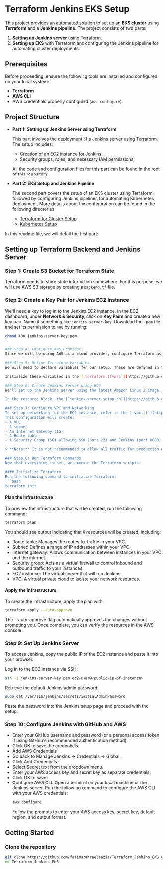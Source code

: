 # Terraform Jenkins EKS Setup

This project provides an automated solution to set up an **EKS cluster** using **Terraform** and a **Jenkins pipeline**. The project consists of two parts:

1. **Setting up Jenkins server** using Terraform.
2. **Setting up EKS** with Terraform and configuring the Jenkins pipeline for automating cluster deployments.

## Prerequisites

Before proceeding, ensure the following tools are installed and configured on your local system:

- **Terraform** 
- **AWS CLI** 
- AWS credentials properly configured (`aws configure`).

## Project Structure

- **Part 1: Setting up Jenkins Server using Terraform**
  
  This part involves the deployment of a Jenkins server using Terraform. The setup includes:
  
  - Creation of an EC2 instance for Jenkins.
  - Security groups, roles, and necessary IAM permissions.

  All the code and configuration files for this part can be found in the root of this repository.

- **Part 2: EKS Setup and Jenkins Pipeline**
  
  The second part covers the setup of an EKS cluster using Terraform, followed by configuring Jenkins pipelines for automating Kubernetes deployment.
  More details about the configuration can be found in the following directories:
  
  - [Terraform for Cluster Setup](https://github.com/fatimazahraelaaziz/Terraform_Jenkins_EKS/tree/main/terraform-for-cluster)
  - [Kubernetes Setup](https://github.com/fatimazahraelaaziz/Terraform_Jenkins_EKS/tree/main/kubernetes)

In this readme file, we will detail the first part:

## Setting up Terraform Backend and Jenkins Server

### Step 1: Create S3 Bucket for Terraform State

Terraform needs to store state information somewhere. For this purpose, we will use AWS S3 storage by creating a [`backend.tf`](https://github.com/fatimazahraelaaziz/backend.tf) file.

### Step 2: Create a Key Pair for Jenkins EC2 Instance

We'll need a key to log in to the Jenkins EC2 instance. In the EC2 dashboard, under **Network & Security**, click on **Key Pairs** and create a new key pair. Name it something like `jenkins-server-key`. Download the `.pem` file and set its permission to `400` by running:

```bash
chmod 400 jenkins-server-key.pem
`

### Step 4: Configure AWS Provider
Since we will be using AWS as a cloud provider, configure Terraform as shown in the [`provider.tf`](https://github.com/fatimazahraelaaziz/provider.tf).

### Step 5: Define Terraform Variables
We will need to declare variables for our setup. These are defined in the [`variables.tf`](https://github.com/fatimazahraelaaziz/variables.tf) file.

Initialize these variables in the [`terraform.tfvars`](https://github.com/fatimazahraelaaziz/terraform.tfvars) file.

### Step 6: Create Jenkins Server using EC2
We'll set up the Jenkins server using the latest Amazon Linux 2 image. Add the following content to the [`server.tf`](https://github.com/fatimazahraelaaziz/server.tf) file

In the resource block, the [`jenkins-server-setup.sh`](https://github.com/fatimazahraelaaziz/jenkins-server-setup.sh) script is used to initialize packages on our Jenkins server. 

### Step 7: Configure VPC and Networking
To set up networking for the EC2 instance, refer to the [`vpc.tf`](https://github.com/fatimazahraelaaziz/vpc.tf) file.  
This configuration will create:
- A VPC
- A subnet
- An Internet Gateway (IG)
- A Route table
- A Security Group (SG) allowing SSH (port 22) and Jenkins (port 8080)

> **Note:** It is not recommended to allow all traffic for production environments. For testing purposes, this setup allows access from anywhere, but you can restrict this by adding your public IP in the ingress rules.

### Step 8: Run Terraform Commands
Now that everything is set, we execute the Terraform scripts.

#### Initialize Terraform
Run the following command to initialize Terraform:
```bash
terraform init
```
#### Plan the Infrastructure
To preview the infrastructure that will be created, run the following command:
```bash
terraform plan
```
You should see output indicating that 6 resources will be created, including:
- Route table: Manages the routes for traffic in your VPC.
- Subnet: Defines a range of IP addresses within your VPC.
- Internet gateway: Allows communication between instances in your VPC and the internet.
- Security group: Acts as a virtual firewall to control inbound and outbound traffic to your instances.
- EC2 instance: The virtual server that will run Jenkins.
- VPC: A virtual private cloud to isolate your network resources.

#### Apply the Infrastructure
To create the infrastructure, apply the plan with:

```bash
terraform apply --auto-approve
```
The --auto-approve flag automatically approves the changes without prompting you. Once complete, you can verify the resources in the AWS console.

### Step 9: Set Up Jenkins Server
To access Jenkins, copy the public IP of the EC2 instance and paste it into your browser.

Log in to the EC2 instance via SSH:

```bash
ssh -i jenkins-server-key.pem ec2-user@<public-ip-of-instance>
```
Retrieve the default Jenkins admin password:

```bash
sudo cat /var/lib/jenkins/secrets/initialAdminPassword
```
Paste the password into the Jenkins setup page and proceed with the setup.

### Step 10: Configure Jenkins with GitHub and AWS
- Enter your GitHub username and password (or a personal access token if using GitHub's recommended authentication method).
- Click OK to save the credentials.
- Add AWS Credentials
- Go back to Manage Jenkins -> Credentials -> Global.
- Click Add Credentials.
- Select Secret text from the dropdown menu.
- Enter your AWS access key and secret key as separate credentials.
- Click OK to save.
- Configure AWS CLI:
  Open a terminal on your local machine or the Jenkins server.
  Run the following command to configure the AWS CLI with your AWS credentials:
  ```bash
  aws configure
  ```
  Follow the prompts to enter your AWS access key, secret key, default region, and output format.


## Getting Started

### Clone the repository

```bash
git clone https://github.com/fatimazahraelaaziz/Terraform_Jenkins_EKS.git
cd Terraform_Jenkins_EKS
